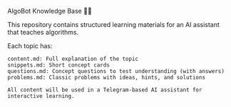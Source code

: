 AlgoBot Knowledge Base 🧠🤖

This repository contains structured learning materials for an AI assistant that teaches algorithms.

Each topic has:

    content.md: Full explanation of the topic 
    snippets.md: Short concept cards 
    questions.md: Concept questions to test understanding (with answers) 
    problems.md: Classic problems with ideas, hints, and solutions 

    All content will be used in a Telegram-based AI assistant for interactive learning.

